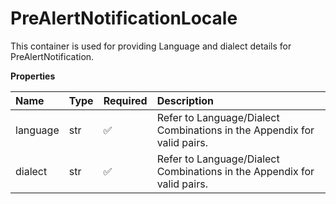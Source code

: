 # PreAlertNotificationLocale

This container is used for providing Language and dialect details for PreAlertNotification.

**Properties**

| Name     | Type | Required | Description                                                             |
| :------- | :--- | :------- | :---------------------------------------------------------------------- |
| language | str  | ✅       | Refer to Language/Dialect Combinations in the Appendix for valid pairs. |
| dialect  | str  | ✅       | Refer to Language/Dialect Combinations in the Appendix for valid pairs. |

<!-- This file was generated by liblab | https://liblab.com/ -->
